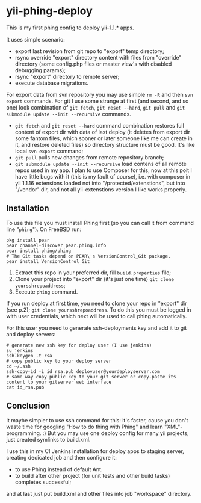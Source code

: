 # yii-phing-deploy
This is my first phing config to deploy yii-1.1.* apps.

It uses simple scenario:
- export last revision from git repo to "export" temp directory;
- rsync override "export" directory content with files from "override" directory (some config.php files or master view's with disabled debugging params);
- rsync "export" directory to remote server;
- execute database migrations.

For export data from svn repository you may use simple `rm -R` and then `svn export` commands.
For git I use some strange at first (and second, and so one) look combination of `git fetch`, `git reset --hard`, `git pull` and `git submodule update --init --recursive` commands.

 - `git fetch` and `git reset --hard` command combination restores full content of export dir with data of last deploy (it deletes from export dir some fantom files, which sooner or later someone like me can create in it, and restore deleted files) so directory structure must be good. It's like local `svn export` command;
 - `git pull` pulls new changes from remote repository branch;
 - `git submodule update --init --recursive` load contens of all remote repos used in my app. I plan to use Composer for this, now at this poit I have little bugs with it (this is my fault of course), i.e. with composer in yii 1.1.16 extensions loaded not into "/protected/extenstions", but into "/vendor" dir, and not all yii-extenstions version I like works properly.

## Installation ##
To use this file you must install Phing first (so you can call it from command line "`phing`"). On FreeBSD run:

```shell
pkg install pear
pear channel-discover pear.phing.info
pear install phing/phing
# The Git tasks depend on PEAR\'s VersionControl_Git package.
pear install VersionControl_Git
```

1. Extract this repo in your preferred dir, fill `build.properties` file;
2. Clone your project into "export" dir (it's just one time) `git clone yoursshrepoaddress`;
1. Execute `phing` command.

If you run deploy at first time, you need to clone your repo in "export" dir (see p.2);
`git clone yoursshrepoaddress`.
To do this you must be logged in with user credentials, which next will be used to call phing automatically.

For this user you need to generate ssh-deployments key and add it to git and deploy servers:
```ssh
# generate new ssh key for deploy user (I use jenkins)
su jenkins
ssh-keygen -t rsa
# copy public key to your deploy server
cd ~/.ssh
ssh-copy-id -i id_rsa.pub deployuser@yourdeployserver.com
# same way copy public key to your git server or copy-paste its content to your gitserver web interface
cat id_rsa.pub
```

## Conclusion ##
It maybe simpler to use ssh command for this: it's faster, cause you don't waste time for googling "How to do thing with Phing" and learn "XML"-programming. :) But you may use one deploy config for many yii projects, just created symlinks to build.xml.

I use this in my CI Jenkins installation for deploy apps to staging server, creating dedicated job and then configure it:
 - to use Phing instead of default Ant.
 - to build after other project (for unit tests and other build tasks) completes successful;

and at last just put build.xml and other files into job "workspace" directory.
